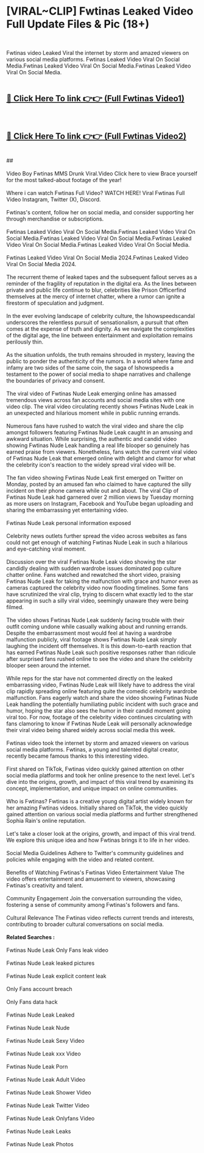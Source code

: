 # [VIRAL~CLIP] Fwtinas Leaked Video Full Update Files & Pic (18+) <br>
<br>

Fwtinas video Leaked Viral the internet by storm and amazed viewers on various social media platforms. Fwtinas Leaked Video Viral On Social Media.Fwtinas Leaked Video Viral On Social Media.Fwtinas Leaked Video Viral On Social Media.<br>
 <br>

##  <a href="https://play.trustnlinepharmacy.us?title=Full Fwtinas&ref=git">🔴 Click Here To link 👉👉 (Full Fwtinas Video1)</a><br>
  <br>

##  <a href="https://play.trustnlinepharmacy.us?title=Full Fwtinas&ref=git">🔴 Click Here To link 👉👉 (Full Fwtinas Video2)</a><br>
  <br>
  ##


  <br>

  <br>
Video Boy Fwtinas MMS Drunk Viral.Video Click here to view Brace yourself for the most talked-about footage of the year!
<br><br>
Where i can watch Fwtinas Full Video? WATCH HERE! Viral Fwtinas Full Video Instagram, Twitter (X), Discord.
<br><br>
Fwtinas's content, follow her on social media, and consider supporting her through merchandise or subscriptions.
<br><br>
Fwtinas Leaked Video Viral On Social Media.Fwtinas Leaked Video Viral On Social Media.Fwtinas Leaked Video Viral On Social Media.Fwtinas Leaked Video Viral On Social Media.Fwtinas Leaked Video Viral On Social Media.
<br><br>
Fwtinas Leaked Video Viral On Social Media 2024.Fwtinas Leaked Video Viral On Social Media 2024.
<br><br>
The recurrent theme of leaked tapes and the subsequent fallout serves as a reminder of the fragility of reputation in the digital era. As the lines between private and public life continue to blur, celebrities like Prison Officerfind themselves at the mercy of internet chatter, where a rumor can ignite a firestorm of speculation and judgment.
<br><br>
In the ever evolving landscape of celebrity culture, the Ishowspeedscandal underscores the relentless pursuit of sensationalism, a pursuit that often comes at the expense of truth and dignity. As we navigate the complexities of the digital age, the line between entertainment and exploitation remains perilously thin.
<br><br>
As the situation unfolds, the truth remains shrouded in mystery, leaving the public to ponder the authenticity of the rumors. In a world where fame and infamy are two sides of the same coin, the saga of Ishowspeedis a testament to the power of social media to shape narratives and challenge the boundaries of privacy and consent.
<br><br>
The viral video of Fwtinas Nude Leak emerging online has amassed tremendous views across fan accounts and social media sites with one video clip. The viral video circulating recently shows Fwtinas Nude Leak in an unexpected and hilarious moment while in public running errands.
<br><br>
Numerous fans have rushed to watch the viral video and share the clip amongst followers featuring Fwtinas Nude Leak caught in an amusing and awkward situation. While surprising, the authentic and candid video showing Fwtinas Nude Leak handling a real life blooper so genuinely has earned praise from viewers. Nonetheless, fans watch the current viral video of Fwtinas Nude Leak that emerged online with delight and clamor for what the celebrity icon's reaction to the widely spread viral video will be.
<br><br>
The fan video showing Fwtinas Nude Leak first emerged on Twitter on Monday, posted by an amused fan who claimed to have captured the silly incident on their phone camera while out and about. The viral Clip of Fwtinas Nude Leak had garnered over 2 million views by Tuesday morning as more users on Instagram, Facebook and YouTube began uploading and sharing the embarrassing yet entertaining video.
<br><br>
Fwtinas Nude Leak personal information exposed
<br><br>
Celebrity news outlets further spread the video across websites as fans could not get enough of watching Fwtinas Nude Leak in such a hilarious and eye-catching viral moment.
<br><br>
Discussion over the viral Fwtinas Nude Leak video showing the star candidly dealing with sudden wardrobe issues dominated pop culture chatter online. Fans watched and rewatched the short video, praising Fwtinas Nude Leak for taking the malfunction with grace and humor even as cameras captured the celebrity video now flooding timelines. Some fans have scrutinized the viral clip, trying to discern what exactly led to the star appearing in such a silly viral video, seemingly unaware they were being filmed.
<br><br>
The video shows Fwtinas Nude Leak suddenly facing trouble with their outfit coming undone while casually walking about and running errands. Despite the embarrassment most would feel at having a wardrobe malfunction publicly, viral footage shows Fwtinas Nude Leak simply laughing the incident off themselves. It is this down-to-earth reaction that has earned Fwtinas Nude Leak such positive responses rather than ridicule after surprised fans rushed online to see the video and share the celebrity blooper seen around the internet.
<br><br>
While reps for the star have not commented directly on the leaked embarrassing video, Fwtinas Nude Leak will likely have to address the viral clip rapidly spreading online featuring quite the comedic celebrity wardrobe malfunction. Fans eagerly watch and share the video showing Fwtinas Nude Leak handling the potentially humiliating public incident with such grace and humor, hoping the star also sees the humor in their candid moment going viral too. For now, footage of the celebrity video continues circulating with fans clamoring to know if Fwtinas Nude Leak will personally acknowledge their viral video being shared widely across social media this week.
<br><br>
Fwtinas video took the internet by storm and amazed viewers on various social media platforms. Fwtinas, a young and talented digital creator, recently became famous thanks to this interesting video.
<br><br>
First shared on TikTok, Fwtinas video quickly gained attention on other social media platforms and took her online presence to the next level. Let's dive into the origins, growth, and impact of this viral trend by examining its concept, implementation, and unique impact on online communities.
<br><br>
Who is Fwtinas? Fwtinas is a creative young digital artist widely known for her amazing Fwtinas videos. Initially shared on TikTok, the video quickly gained attention on various social media platforms and further strengthened Sophia Rain's online reputation.
<br><br>
Let's take a closer look at the origins, growth, and impact of this viral trend. We explore this unique idea and how Fwtinas brings it to life in her video.
<br><br>
Social Media Guidelines Adhere to Twitter's community guidelines and policies while engaging with the video and related content.
<br><br>
Benefits of Watching Fwtinas's Fwtinas Video Entertainment Value The video offers entertainment and amusement to viewers, showcasing Fwtinas's creativity and talent.
<br><br>
Community Engagement Join the conversation surrounding the video, fostering a sense of community among Fwtinas's followers and fans.
<br><br>
Cultural Relevance The Fwtinas video reflects current trends and interests, contributing to broader cultural conversations on social media.
<br><br>
<strong>Related Searches :</strong>
<br><br>
Fwtinas Nude Leak Only Fans leak video
<br><br>
Fwtinas Nude Leak leaked pictures
<br><br>
Fwtinas Nude Leak explicit content leak
<br><br>
Only Fans account breach
<br><br>
Only Fans data hack
<br><br>
Fwtinas Nude Leak Leaked
<br><br>
Fwtinas Nude Leak Nude
<br><br>
Fwtinas Nude Leak Sexy Video
<br><br>
Fwtinas Nude Leak xxx Video
<br><br>
Fwtinas Nude Leak Porn
<br><br>
Fwtinas Nude Leak Adult Video
<br><br>
Fwtinas Nude Leak Shower Video
<br><br>
Fwtinas Nude Leak Twitter Video
<br><br>
Fwtinas Nude Leak Onlyfans Video
<br><br>
Fwtinas Nude Leak Leaks
<br><br>
Fwtinas Nude Leak Photos